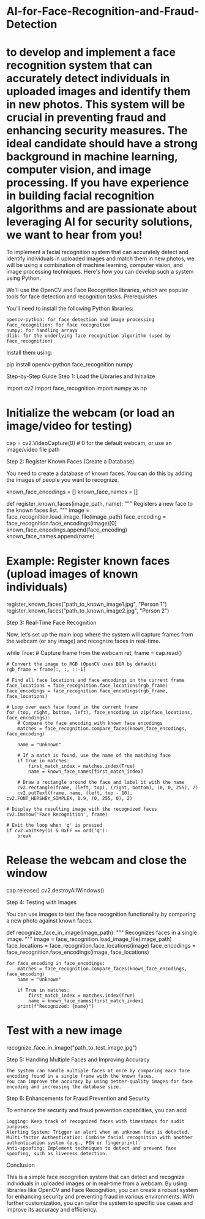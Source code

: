 # AI-for-Face-Recognition-and-Fraud-Detection
to develop and implement a face recognition system that can accurately detect individuals in uploaded images and identify them in new photos. This system will be crucial in preventing fraud and enhancing security measures. The ideal candidate should have a strong background in machine learning, computer vision, and image processing. If you have experience in building facial recognition algorithms and are passionate about leveraging AI for security solutions, we want to hear from you!
======================
To implement a facial recognition system that can accurately detect and identify individuals in uploaded images and match them in new photos, we will be using a combination of machine learning, computer vision, and image processing techniques. Here's how you can develop such a system using Python.

We'll use the OpenCV and Face Recognition libraries, which are popular tools for face detection and recognition tasks.
Prerequisites

You’ll need to install the following Python libraries:

    opencv-python: for face detection and image processing
    face_recognition: for face recognition
    numpy: for handling arrays
    dlib: for the underlying face recognition algorithm (used by face_recognition)

Install them using:

pip install opencv-python face_recognition numpy

Step-by-Step Guide
Step 1: Load the Libraries and Initialize

import cv2
import face_recognition
import numpy as np

# Initialize the webcam (or load an image/video for testing)
cap = cv2.VideoCapture(0)  # 0 for the default webcam, or use an image/video file path

Step 2: Register Known Faces (Create a Database)

You need to create a database of known faces. You can do this by adding the images of people you want to recognize.

known_face_encodings = []
known_face_names = []

def register_known_faces(image_path, name):
    """ Registers a new face to the known faces list. """
    image = face_recognition.load_image_file(image_path)
    face_encoding = face_recognition.face_encodings(image)[0]
    known_face_encodings.append(face_encoding)
    known_face_names.append(name)

# Example: Register known faces (upload images of known individuals)
register_known_faces("path_to_known_image1.jpg", "Person 1")
register_known_faces("path_to_known_image2.jpg", "Person 2")

Step 3: Real-Time Face Recognition

Now, let’s set up the main loop where the system will capture frames from the webcam (or any image) and recognize faces in real-time.

while True:
    # Capture frame from the webcam
    ret, frame = cap.read()

    # Convert the image to RGB (OpenCV uses BGR by default)
    rgb_frame = frame[:, :, ::-1]

    # Find all face locations and face encodings in the current frame
    face_locations = face_recognition.face_locations(rgb_frame)
    face_encodings = face_recognition.face_encodings(rgb_frame, face_locations)

    # Loop over each face found in the current frame
    for (top, right, bottom, left), face_encoding in zip(face_locations, face_encodings):
        # Compare the face encoding with known face encodings
        matches = face_recognition.compare_faces(known_face_encodings, face_encoding)

        name = "Unknown"
        
        # If a match is found, use the name of the matching face
        if True in matches:
            first_match_index = matches.index(True)
            name = known_face_names[first_match_index]
        
        # Draw a rectangle around the face and label it with the name
        cv2.rectangle(frame, (left, top), (right, bottom), (0, 0, 255), 2)
        cv2.putText(frame, name, (left, top - 10), cv2.FONT_HERSHEY_SIMPLEX, 0.9, (0, 255, 0), 2)
    
    # Display the resulting image with the recognized faces
    cv2.imshow('Face Recognition', frame)

    # Exit the loop when 'q' is pressed
    if cv2.waitKey(1) & 0xFF == ord('q'):
        break

# Release the webcam and close the window
cap.release()
cv2.destroyAllWindows()

Step 4: Testing with Images

You can use images to test the face recognition functionality by comparing a new photo against known faces.

def recognize_face_in_image(image_path):
    """ Recognizes faces in a single image. """
    image = face_recognition.load_image_file(image_path)
    face_locations = face_recognition.face_locations(image)
    face_encodings = face_recognition.face_encodings(image, face_locations)
    
    for face_encoding in face_encodings:
        matches = face_recognition.compare_faces(known_face_encodings, face_encoding)
        name = "Unknown"
        
        if True in matches:
            first_match_index = matches.index(True)
            name = known_face_names[first_match_index]
        print(f"Recognized: {name}")
    
# Test with a new image
recognize_face_in_image("path_to_test_image.jpg")

Step 5: Handling Multiple Faces and Improving Accuracy

    The system can handle multiple faces at once by comparing each face encoding found in a single frame with the known faces.
    You can improve the accuracy by using better-quality images for face encoding and increasing the database size.

Step 6: Enhancements for Fraud Prevention and Security

To enhance the security and fraud prevention capabilities, you can add:

    Logging: Keep track of recognized faces with timestamps for audit purposes.
    Alerting System: Trigger an alert when an unknown face is detected.
    Multi-factor Authentication: Combine facial recognition with another authentication system (e.g., PIN or fingerprint).
    Anti-spoofing: Implement techniques to detect and prevent face spoofing, such as liveness detection.

Conclusion

This is a simple face recognition system that can detect and recognize individuals in uploaded images or in real-time from a webcam. By using libraries like OpenCV and Face Recognition, you can create a robust system for enhancing security and preventing fraud in various environments. With further customization, you can tailor the system to specific use cases and improve its accuracy and efficiency.
